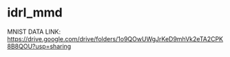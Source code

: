 # idrl_mmd


MNIST DATA LINK: https://drive.google.com/drive/folders/1o9QOwUWgJrKeD9mhVk2eTA2CPK8B8QOU?usp=sharing
